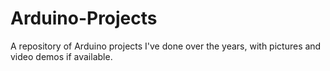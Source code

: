 # Arduino-Projects
A repository of Arduino projects I've done over the years, with pictures and video demos if available.
